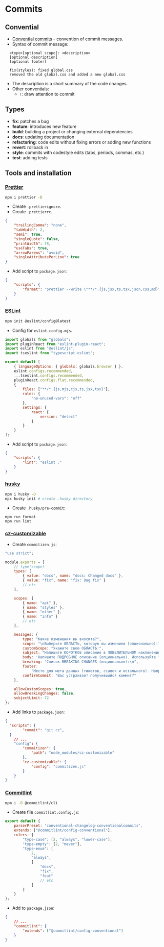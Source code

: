 # Commits

## Convential

- [Convential commits](https://www.conventionalcommits.org/en/v1.0.0/) - convention of commit messages.
- Syntax of commit message:

```
  <type>[optional scope]: <description>
  [optional description]
  [optional footer]

  fix(styles): fixed global.css
  removed the old global.css and added a new global.css
```

- The description is a short summary of the code changes.
- Other conventials:
  - `!`: draw attention to commit

## Types

- **fix**: patches a bug
- **feature**: introduces new feature
- **build**: building a project or changing external dependencies
- **docs**: updating documentation
- **refactoring**: code edits without fixing errors or adding new functions
- **revert**: rollback in
- **style**: commits with codestyle edits (tabs, periods, commas, etc.)
- **test**: adding tests

## Tools and installation

### [Prettier](https://prettier.io/docs/en/install)

```bash
npm i prettier -D
```

- Create `.prettierignore`.
- Create `.prettierrc`.

```json
{
	"trailingComma": "none",
	"tabWidth": 2,
	"semi": true,
	"singleQuote": false,
	"printWidth": 78,
	"useTabs": true,
	"arrowParens": "avoid",
	"singleAttributePerLine": true
}
```

- Add script to `package.json`:

```json
{
	"scripts": {
		"format": "prettier --write \"**/*.{js,jsx,ts,tsx,json,css,md}\""
	}
}
```

### [ESLint](https://eslint.org/docs/latest/use/getting-started)

```bash
npm init @eslint/config@latest
```

- Config for `eslint.config.mjs`.

```javascript
import globals from "globals";
import pluginReact from "eslint-plugin-react";
import eslint from "@eslint/js";
import tseslint from "typescript-eslint";

export default [
	{ languageOptions: { globals: globals.browser } },
	eslint.configs.recommended,
	...tseslint.configs.recommended,
	pluginReact.configs.flat.recommended,
	{
		files: ["**/*.{js,mjs,cjs,ts,jsx,tsx}"],
		rules: {
			"no-unused-vars": "off"
		},
		settings: {
			react: {
				version: "detect"
			}
		}
	}
];
```

- Add script to `package.json`:

```json
{
	"scripts": {
		"lint": "eslint ."
	}
}
```

### [husky](https://typicode.github.io/husky/get-started.html)

```bash
npm i husky -D
npx husky init # create .husky directory
```

- Create `.husky/pre-commit`:

```
npm run format
npm run lint
```

### [cz-customizable](https://github.com/leoforfree/cz-customizable)

- Create `commitizen.js`:

```javascript
"use strict";

module.exports = {
	// type(scope)
	types: [
		{ value: "docs", name: "docs: Changed docs" },
		{ value: "fix", name: "fix: Bug fix" }
		// etc
	],

	scopes: [
		{ name: "api" },
		{ name: "styles" },
		{ name: "other" },
		{ name: "info" }
		// etc
	],

	messages: {
		type: "Какие изменения вы вносите?",
		scope: "\nВыберите ОБЛАСТЬ, которую вы изменили (опционально):",
		customScope: "Укажите свою ОБЛАСТЬ:",
		subject: "Напишите КОРОТКОЕ описание в ПОВЕЛИТЕЛЬНОМ наклонении:\n",
		body: 'Напишите ПОДРОБНОЕ описание (опционально). Используйте "|" для новой строки:\n',
		breaking: "Список BREAKING CHANGES (опционально):\n",
		footer:
			"Место для мета данных (тикетов, ссылок и остального). Например: SECRETMRKT-700, SECRETMRKT-800:\n",
		confirmCommit: "Вас устраивает получившийся коммит?"
	},

	allowCustomScopes: true,
	allowBreakingChanges: false,
	subjectLimit: 72
};
```

- Add links to `package.json`:

```json
{
  "scripts": {
		"commit": "git cz",
  }
	// ...
	"config": {
		"commitizen": {
			"path": "node_modules/cz-customizable"
		},
		"cz-customizable": {
			"config": "commitizen.js"
		}
	}
}
```

### [Commitlint](https://commitlint.js.org/guides/getting-started.html)

```bash
npm i -D @commitlint/cli
```

- Create file `commitlint.config.js`:

```javascript
export default {
	parserPreset: "conventional-changelog-conventionalcommits",
	extends: ["@commitlint/config-conventional"],
	rulers: {
		"type-case": [2, "always", "lower-case"],
		"type-empty": [2, "never"],
		"type-enum": [
			2,
			"always",
			[
				"docs",
				"fix",
				"feat"
				// etc
			]
		]
	}
};
```

- Add to `package.json`:

```json
{
	// ...
	"commitlint": {
		"extends": ["@commitlint/config-conventional"]
	}
}
```
